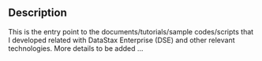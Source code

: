 ## Description

This is the entry point to the documents/tutorials/sample codes/scripts that I developed related with DataStax Enterprise (DSE) and other relevant technologies. More details to be added ...
